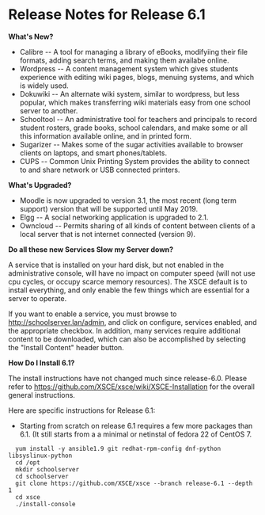 # Release Notes for Release 6.1
**What's New?**

* Calibre -- A tool for managing a library of eBooks, modifyiing their file formats, adding search terms, and making them availabe online.
* Wordpress -- A content management system which gives students experience with editing wiki pages, blogs, menuing systems, and which is widely used.
* Dokuwiki -- An alternate wiki system, similar to wordpress, but less popular, which makes transferring wiki materials easy from one school server to another.
* Schooltool -- An administrative tool for teachers and principals to record student rosters, grade books,  school calendars, and make some or all this information available online, and in printed form.
* Sugarizer -- Makes some of the sugar activities available to browser clients on laptops, and smart phones/tablets.
* CUPS -- Common Unix Printing System provides the ability to connect to and share network or USB connected printers.

**What's Upgraded?**

* Moodle is now upgraded to version 3.1, the most recent (long term support) version that will be supported until May 2019.
* Elgg -- A social networking application is upgraded to 2.1.
* Owncloud -- Permits sharing of all kinds of content between clients of a local server that is not internet connected (version 9).

**Do all these new Services Slow my Server down?**

A service that is installed on your hard disk, but not enabled in the administrative console, will have no impact on computer speed (will not use cpu cycles, or occupy scarce memory resources).  The XSCE default is to install everything, and only enable the few things which are essential for a server to operate.

If you want to enable a service, you must browse to http://schoolserver.lan/admin, and click on configure, services enabled, and the appropriate checkbox. In addition, many services require additional content to be downloaded, which can also be accomplished by selecting the "Install Content" header button.

**How Do I Install 6.1?**

The install instructions have not changed much since release-6.0. Please refer to https://github.com/XSCE/xsce/wiki/XSCE-Installation for the overall general instructions.

Here are specific instructions for Release 6.1:

* Starting from scratch on release 6.1 requires a few more packages than 6.1. (It still starts from a  a minimal or netinstal of fedora 22 of CentOS 7.
```
  yum install -y ansible1.9 git redhat-rpm-config dnf-python libsyslinux-python
  cd /opt
  mkdir schoolserver
  cd schoolserver
  git clone https://github.com/XSCE/xsce --branch release-6.1 --depth 1
  cd xsce
  ./install-console
```
  
